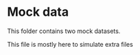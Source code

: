 # Mock data
This folder contains two mock datasets.

This file is mostly here to simulate extra files